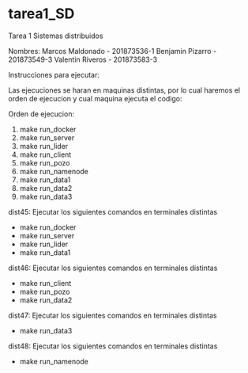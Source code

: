 # tarea1_SD
Tarea 1 Sistemas distribuidos

Nombres: 
Marcos Maldonado - 201873536-1
Benjamin Pizarro - 201873549-3
Valentin Riveros - 201873583-3

Instrucciones para ejecutar:

Las ejecuciones se haran en maquinas distintas, por lo cual haremos el orden de ejecucion y cual maquina ejecuta
el codigo:

Orden de ejecucion:
1. make run_docker
2. make run_server
3. make run_lider
4. make run_client
5. make run_pozo
6. make run_namenode
7. make run_data1
8. make run_data2
9. make run_data3

dist45: Ejecutar los siguientes comandos en terminales distintas
- make run_docker
- make run_server
- make run_lider
- make run_data1

dist46: Ejecutar los siguientes comandos en terminales distintas
- make run_client
- make run_pozo
- make run_data2

dist47: Ejecutar los siguientes comandos en terminales distintas
- make run_data3

dist48: Ejecutar los siguientes comandos en terminales distintas
- make run_namenode
